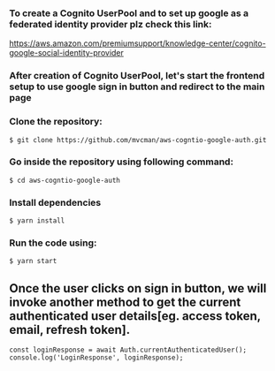 ### To create a Cognito UserPool and to set up google as a federated identity provider plz check this link:

https://aws.amazon.com/premiumsupport/knowledge-center/cognito-google-social-identity-provider

### After creation of Cognito UserPool, let's start the frontend setup to use google sign in button and redirect to the main page

### Clone the repository:

```
$ git clone https://github.com/mvcman/aws-cogntio-google-auth.git
```

### Go inside the repository using following command:

```
$ cd aws-cogntio-google-auth
```

### Install dependencies

```
$ yarn install
```

### Run the code using:

```
$ yarn start
```

## Once the user clicks on sign in button, we will invoke another method to get the current authenticated user details[eg. access token, email, refresh token].

```
const loginResponse = await Auth.currentAuthenticatedUser();
console.log('LoginResponse', loginResponse);
```
